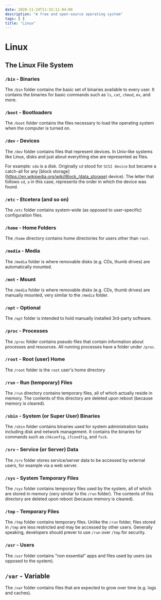 ```yaml
---
date: 2020-11-24T11:33:11-04:00
description: "A free and open-source operating system"
tags: [ ]
title: "Linux"
---
```


# Linux

## The Linux File System

### `/bin` - Binaries

The `/bin` folder contains the basic set of binaries available to every user. It contains the binaries for basic commands such as `ls`, `cat`, `chmod`, `mv`, and more.

### `/boot` - Bootloaders

The `/boot` folder contains the files necessary to load the operating system when the computer is turned on.

### `/dev` - Devices

The `/dev` folder contains files that represent devices. In Unix-like systems like Linux, disks and just about everything else are represented as files. 

For example: `sda` is a disk. Originally `sd` stood for `SCSI device` but became a catch-all for any [block storage](https://en.wikipedia.org/wiki/Block_(data_storage) device). The letter that follows `sd`, `a` in this case, represents the order in which the device was found.

### `/etc` - Etcetera (and so on)

The `/etc` folder contains system-wide (as opposed to user-specific) configuration files.

### `/home` - Home Folders

The `/home` directory contains home directories for users other than `root`.

### `/media` - Media

The `/media` folder is where removable disks (e.g. CDs, thumb drives) are automatically mounted.

### `/mnt` - Mount

The `/media` folder is where removable disks (e.g. CDs, thumb drives) are manually mounted, very similar to the `/media` folder.

### `/opt` - Optional

The `/opt` folder is intended to hold manually installed 3rd-party software.

### `/proc` - Processes

The `/proc` folder contains pseudo files that contain information about processes and resources. All running processes have a folder under `/proc`.

### `/root` - Root (user) Home

The `/root` folder is the `root` user's home directory

### `/run` - Run (temporary) Files

The `/run` directory contains temporary files, all of which actually reside in memory. The contents of this directory are deleted upon reboot (because memory is cleared).

### `/sbin` - System (or Super User) Binaries

The `/sbin` folder contains binaries used for system administration tasks including disk and network management. It contains the binaries for commands such as `chkconfig`, `ifcondfig`, and `fsck`.

### `/srv` - Service (or Server) Data

The `/srv` folder stores service/server data to be accessed by external users, for example via a web server.

### `/sys` - System Temporary Files

The `/sys` folder contains temporary files used by the system, all of which are stored in memory (very similar to the `/run` folder). The contents of this directory are deleted upon reboot (because memory is cleared).

### `/tmp` - Temporary Files

The `/tmp` folder contains temporary files. Unlike the `/run` folder, files stored in `/tmp` are less restricted and may be accessed by other users. Generally speaking, developers should prever to use `/run` over `/tmp` for security.

### `/usr` - Users

The `/usr` folder contains "non essential" apps and files used by users (as opposed to the system).

## `/var` - Variable

The `/var` folder contains files that are expected to grow over time (e.g. logs and caches).

